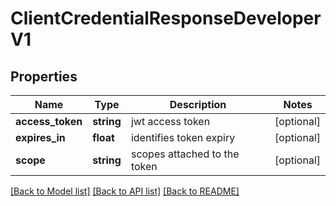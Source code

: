 # ClientCredentialResponseDeveloperV1

## Properties
Name | Type | Description | Notes
------------ | ------------- | ------------- | -------------
**access_token** | **string** | jwt access token | [optional] 
**expires_in** | **float** | identifies token expiry | [optional] 
**scope** | **string** | scopes attached to the token | [optional] 

[[Back to Model list]](../../README.md#documentation-for-models) [[Back to API list]](../../README.md#documentation-for-api-endpoints) [[Back to README]](../../README.md)

